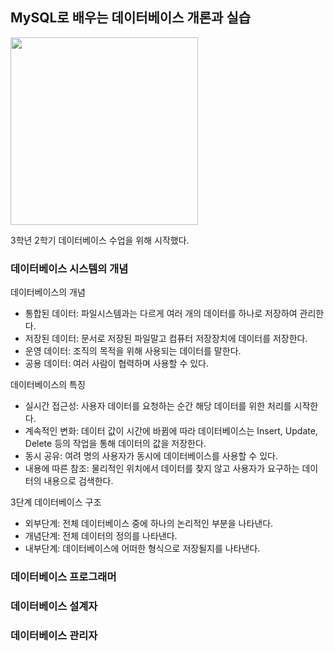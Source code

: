 ## MySQL로 배우는 데이터베이스 개론과 실습

<img src="https://github.com/piaochung/review/blob/main/MySQL%EB%A1%9C-%EB%B0%B0%EC%9A%B0%EB%8A%94-%EB%8D%B0%EC%9D%B4%ED%84%B0%EB%B2%A0%EC%9D%B4%EC%8A%A4-%EA%B0%9C%EB%A1%A0%EA%B3%BC-%EC%8B%A4%EC%8A%B5/images/MySQL%EB%A1%9C-%EB%B0%B0%EC%9A%B0%EB%8A%94-%EB%8D%B0%EC%9D%B4%ED%84%B0%EB%B2%A0%EC%9D%B4%EC%8A%A4-%EA%B0%9C%EB%A1%A0%EA%B3%BC-%EC%8B%A4%EC%8A%B5.jfif" width="300">

3학년 2학기 데이터베이스 수업을 위해 시작했다.

### 데이터베이스 시스템의 개념

데이터베이스의 개념
- 통합된 데이터: 파일시스템과는 다르게 여러 개의 데이터를 하나로 저장하여 관리한다.
- 저장된 데이터: 문서로 저장된 파일말고 컴퓨터 저장장치에 데이터를 저장한다.
- 운영 데이터: 조직의 목적을 위해 사용되는 데이터를 말한다.
- 공용 데이터: 여러 사람이 협력하며 사용할 수 있다.

데이터베이스의 특징
- 실시간 접근성: 사용자 데이터를 요청하는 순간 해당 데이터를 위한 처리를 시작한다.
- 계속적인 변화: 데이터 값이 시간에 바뀜에 따라 데이터베이스는 Insert, Update, Delete 등의 작업을 통해 데이터의 값을 저장한다.
- 동시 공유: 여려 명의 사용자가 동시에 데이터베이스를 사용할 수 있다.
- 내용에 따른 참조: 물리적인 위치에서 데이터를 찾지 않고 사용자가 요구하는 데이터의 내용으로 검색한다.

3단계 데이터베이스 구조
- 외부단계: 전체 데이터베이스 중에 하나의 논리적인 부분을 나타낸다.
- 개념단계: 전체 데이터의 정의를 나타낸다.
- 내부단계: 데이터베이스에 어떠한 형식으로 저장될지를 나타낸다.

### 데이터베이스 프로그래머

### 데이터베이스 설계자

### 데이터베이스 관리자
